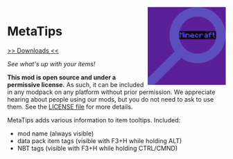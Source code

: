<img src="icon.png" align="right" width="180px"/>

# MetaTips


[>> Downloads <<](https://github.com/CottonMC/MetaTips/releases)

*See what's up with your items!*

**This mod is open source and under a permissive license.** As such, it can be included in any modpack on any platform without prior permission. We appreciate hearing about people using our mods, but you do not need to ask to use them. See the [LICENSE file](LICENSE) for more details.

MetaTips adds various information to item tooltips. Included:
- mod name (always visible)
- data pack item tags (visible with F3+H while holding ALT)
- NBT tags (visible with F3+H while holding CTRL/CMND)
